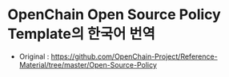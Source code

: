 # OpenChain Open Source Policy Template의 한국어 번역

* Original : https://github.com/OpenChain-Project/Reference-Material/tree/master/Open-Source-Policy


